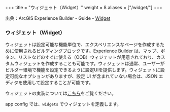 +++
title = "ウィジェット（Widget）"
weight = 8
aliases = ["/widget/"]
+++

出典：ArcGIS Experience Builder - Guide - [Widget](https://developers.arcgis.com/experience-builder/guide/core-concepts/widget/)

### ウィジェット（Widget）

ウィジェットは設定可能な機能単位で、エクスペリエンスなページを作成するために使用されるビルディングブロックです。Experience Builder は、マップ、ボタン、リストなどのすぐに使える（OOB）ウィジェットが用意されており、カスタムウィジェットを作成することも可能です。ウィジェットは通常、ユーザーがビルダー環境で機能を設定できるように設定UIを提供します。ウィジェットに設定可能なオプションがありますが、設定 UI が含まれていない場合は、JSON エディタを使用して設定することが可能です。

ウィジェットの実装については[こちら](https://developers.arcgis.com/experience-builder/guide/extend-base-widget/)をご覧ください。

app config では、`widgets` でウィジェットを定義します。